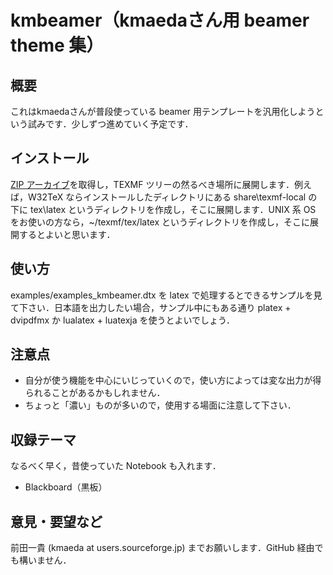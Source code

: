 kmbeamer（kmaedaさん用 beamer theme 集）
=======================================

概要
----

これはkmaedaさんが普段使っている beamer 用テンプレートを汎用化しようという試みです．少しずつ進めていく予定です．

インストール
------------

[ZIP アーカイブ](https://github.com/kmaed/kmbeamer/archive/master.zip)を取得し，TEXMF ツリーの然るべき場所に展開します．例えば，W32TeX ならインストールしたディレクトリにある share\texmf-local の下に tex\latex というディレクトリを作成し，そこに展開します．UNIX 系 OS をお使いの方なら，~/texmf/tex/latex というディレクトリを作成し，そこに展開するとよいと思います．

使い方
------

examples/examples_kmbeamer.dtx を latex で処理するとできるサンプルを見て下さい．日本語を出力したい場合，サンプル中にもある通り platex + dvipdfmx か lualatex + luatexja を使うとよいでしょう．

注意点
------

 * 自分が使う機能を中心にいじっていくので，使い方によっては変な出力が得られることがあるかもしれません．
 * ちょっと「濃い」ものが多いので，使用する場面に注意して下さい．

収録テーマ
---------

なるべく早く，昔使っていた Notebook も入れます．

 * Blackboard（黒板）

意見・要望など
-------------

前田一貴 (kmaeda at users.sourceforge.jp) までお願いします．GitHub 経由でも構いません．
